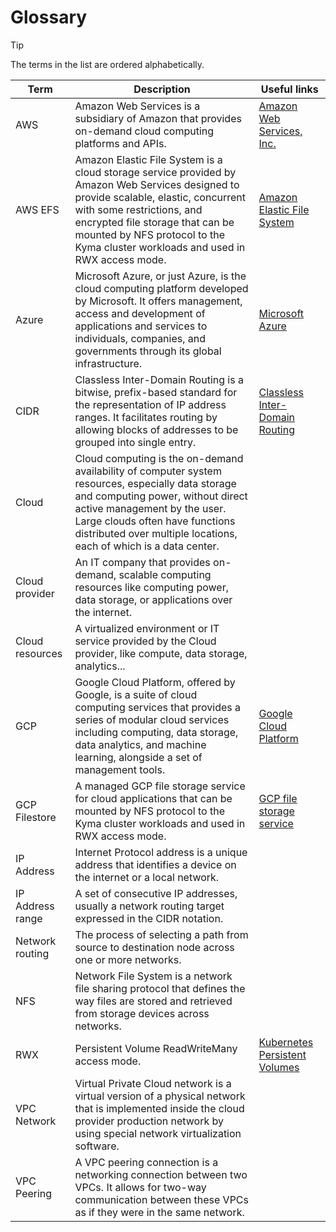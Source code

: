 # Glossary

> [!TIP]
> The terms in the list are ordered alphabetically.

| Term             | Description                                                                                                                                                                                                                                                                               | Useful links                                                                                                  |
|------------------|-------------------------------------------------------------------------------------------------------------------------------------------------------------------------------------------------------------------------------------------------------------------------------------------|---------------------------------------------------------------------------------------------------------------|
| AWS              | Amazon Web Services is a subsidiary of Amazon that provides on-demand cloud computing platforms and APIs.                                                                                                                                                                                 | [Amazon Web Services, Inc.](https://aws.amazon.com/)                                                          |
| AWS EFS          | Amazon Elastic File System is a cloud storage service provided by Amazon Web Services designed to provide scalable, elastic, concurrent with some restrictions, and encrypted file storage that can be mounted by NFS protocol to the Kyma cluster workloads and used in RWX access mode. | [Amazon Elastic File System](https://aws.amazon.com/efs/)                                                     |
| Azure            | Microsoft Azure, or just Azure, is the cloud computing platform developed by Microsoft. It offers management, access and development of applications and services to individuals, companies, and governments through its global infrastructure.                                           | [Microsoft Azure](https://azure.microsoft.com/)                                                               |
| CIDR             | Classless Inter-Domain Routing is a bitwise, prefix-based standard for the representation of IP address ranges. It facilitates routing by allowing blocks of addresses to be grouped into single entry.                                                                                   | [Classless Inter-Domain Routing](https://en.wikipedia.org/wiki/Classless_Inter-Domain_Routing)                |
| Cloud            | Cloud computing is the on-demand availability of computer system resources, especially data storage and computing power, without direct active management by the user. Large clouds often have functions distributed over multiple locations, each of which is a data center.             |                                                                                                               |
| Cloud provider   | An IT company that provides on-demand, scalable computing resources like computing power, data storage, or applications over the internet.                                                                                                                                                |                                                                                                               |
| Cloud resources  | A virtualized environment or IT service provided by the Cloud provider, like compute, data storage, analytics...                                                                                                                                                                          |                                                                                                               |
| GCP              | Google Cloud Platform, offered by Google, is a suite of cloud computing services that provides a series of modular cloud services including computing, data storage, data analytics, and machine learning, alongside a set of management tools.                                           | [Google Cloud Platform](https://cloud.google.com/)                                                            |
| GCP Filestore    | A managed GCP file storage service for cloud applications that can be mounted by NFS protocol to the Kyma cluster workloads and used in RWX access mode.                                                                                                                                  | [GCP file storage service](https://cloud.google.com/filestore?hl=en)                                          |
| IP Address       | Internet Protocol address is a unique address that identifies a device on the internet or a local network.                                                                                                                                                                                |                                                                                                               |
| IP Address range | A set of consecutive IP addresses, usually a network routing target expressed in the CIDR notation.                                                                                                                                                                                       |                                                                                                               |
| Network routing  | The process of selecting a path from source to destination node across one or more networks.                                                                                                                                                                                              |                                                                                                               |
| NFS              | Network File System is a network file sharing protocol that defines the way files are stored and retrieved from storage devices across networks.                                                                                                                                          |                                                                                                               |
| RWX              | Persistent Volume ReadWriteMany access mode.                                                                                                                                                                                                                                              | [Kubernetes Persistent Volumes](https://kubernetes.io/docs/concepts/storage/persistent-volumes/#introduction) |
| VPC Network      | Virtual Private Cloud network is a virtual version of a physical network that is implemented inside the cloud provider production network by using special network virtualization software.                                                                                               |                                                                                                               |
| VPC Peering      | A VPC peering connection is a networking connection between two VPCs. It allows for two-way communication between these VPCs as if they were in the same network.                                                                                                                         |                                                                                                               |
